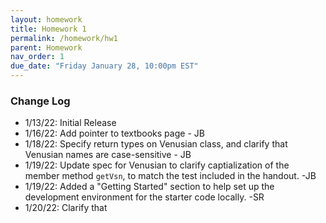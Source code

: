 ```yaml
---
layout: homework
title: Homework 1
permalink: /homework/hw1
parent: Homework
nav_order: 1
due_date: "Friday January 28, 10:00pm EST"
---
```


### Change Log
* 1/13/22: Initial Release
* 1/16/22: Add pointer to textbooks page - JB
* 1/18/22: Specify return types on Venusian class, and clarify that Venusian names are case-sensitive - JB
* 1/19/22: Update spec for Venusian to clarify captialization of the member method `getVsn`, to match the test included in the handout. -JB
* 1/19/22: Added a "Getting Started" section to help set up the development environment for the starter code locally. -SR
* 1/20/22: Clarify that
